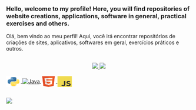 ### Hello, welcome to my profile! Here, you will find repositories of website creations, applications, software in general, practical exercises and others.
Olá, bem vindo ao meu perfil! Aqui, você irá encontrar repositórios de criações de sites, aplicativos, softwares em geral, exercícios práticos e outros.
##
<div align="center">

  <a href="https://github.com/J7ohn">

  <img height="150em" src="https://github-readme-stats.vercel.app/api?username=J7ohn&show_icons=true&theme=dark&include_all_commits=true&count_private=true"/>

  <img height="110em" src="https://github-readme-stats.vercel.app/api/top-langs/?username=J7ohn&layout=compact&langs_count=7&theme=dark"/>

</div>

<div style="display: inline_block"><br>

  <img align="center" alt="Python" height="30" width="40" src="https://raw.githubusercontent.com/devicons/devicon/master/icons/python/python-original.svg">
  <img align="center" alt="Java" height="30" width="40" src="https://raw.githubusercontent.com/devicons/devicon/master/icons/Java/https://www.google.com/url?sa=i&url=https%3A%2F%2Fwww.pngwing.com%2Fpt%2Fsearch%3Fq%3D%25C3%25ADcone%2Bde%2Bjava&psig=AOvVaw3FrJy0KV8kbe3LEUqBTgFI&ust=1713379251518000&source=images&cd=vfe&opi=89978449&ved=0CBIQjRxqFwoTCLiCl6exx4UDFQAAAAAdAAAAABAE">
  <img align="center" alt="HTML" height="30" width="40" src="https://raw.githubusercontent.com/devicons/devicon/master/icons/html5/html5-original.svg">
  <img align="center" alt="js" height="30" width="40" src="https://raw.githubusercontent.com/devicons/devicon/master/icons/javascript/javascript-original.svg">
  
</div>

##

<div>

<a href="https://www.linkedin.com/in/joão-victor-fonseca-saraiva-4680a7224" target="_blank"><img src="https://img.shields.io/badge/-LinkedIn-%230077B5?style=for-the-badge&logo=linkedin&logoColor=white" target="_blank"></a> 

</div>
